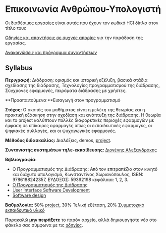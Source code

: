 # Επικοινωνία Ανθρώπου-Υπολογιστή

Οι διαθέσιμες [εργασίες](https://courses-ionio.github.io/projects/) είναι αυτές που έχουν τον κωδικό HCI δίπλα στον τίτλο τους

[Οδηγίες και απαντήσεις σε συχνές απορίες](https://courses-ionio.github.io/help/) για την παράδοση της εργασίας.

[Ανακοινώσεις και πρόγραμμα συναντήσεων](https://github.com/courses-ionio/help/issues/14)

## Syllabus

**Περιγραφή:** Διάδραση: ορισμός και ιστορική εξέλιξη, βασικά στάδια σχεδίασης της διάδρασης, Τεχνολογίες προγραμματισμού της διάδρασης, Σύγχρονες εφαρμογές, πειράματα διάδρασης με χρήστες.

**Προαπαιτούμενα:**Εισαγωγή στον προγραμματισμό

**Στόχος:** Ο σκοπός του μαθήματος είναι η μελέτη της θεωρίας και η πρακτική εξάσκηση στην σχεδίαση και ανάπτυξη της διάδρασης. Η θεωρία και το project καλύπτουν πολλές διαφορετικές περιοχές εφαρμογών με έμφαση σε επίκαιρες εφαρμογές όπως οι εκπαιδευτικές εφαρμογές, οι ψηφιακές συλλογές, και οι ψυχαγωγικές εφαρμογές.

**Μέθοδος διδασκαλίας:** Διαλέξεις, demos, [project](https://courses-ionio.github.io/projects/).

**Συντονιστής συστημάτων τηλε-εκπαίδευσης:** [Διογένης Αλεξανδράκης](https://github.com/diogenisAl/)

**Βιβλιογραφία:** 

* Ο Προγραμματισμός της Διάδρασης: Από τον επιτραπέζιο στον κινητό και διάχυτο υπολογισμό, Κωνσταντίνος Χωριανόπουλος, ISBN: 9786188242357, ΕΥΔΟΞΟΣ: 59362198 κεφάλαια: 1, 2, 3.
* [Ο Προγραμματισμός της Διάδρασης](http://mibook.org/gr)
* [User Interface Software Development](http://faculty.washington.edu/ajko/books/uist/)
* [Software design](http://worrydream.com/MagicInk/)

**Βαθμολογία:** 50% [project](https://courses-ionio.github.io/projects/), 30% Τελική εξέταση, 20% [Συμμετοχικό εκπαιδευτικό υλικό](https://courses-ionio.github.io/projects/social/)

Παρακαλώ **μην πειράξετε** το παρόν αρχείο, αλλά δημιουργήστε νέο στο φάκελο σας σύμφωνα με τις [οδηγίες](https://courses-ionio.github.io/help/guide/).
